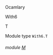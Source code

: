 Ocamlary

With6

T

Module type `With6.T`

<a id="module-M"></a>

###### module [M](Ocamlary.With6.module-type-T.M.md)
